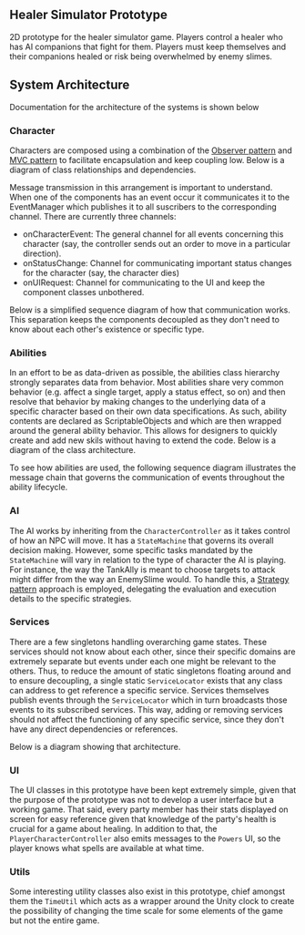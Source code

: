 ## Healer Simulator Prototype

2D prototype for the healer simulator game. Players control a healer who has AI companions that fight for them. Players must keep themselves and their companions healed or risk being overwhelmed by enemy slimes.

## System Architecture

Documentation for the architecture of the systems is shown below

### Character 

Characters are composed using a combination of the [Observer pattern](https://refactoring.guru/design-patterns/observer) and [MVC pattern](https://en.wikipedia.org/wiki/Model%E2%80%93view%E2%80%93controller) to facilitate encapsulation and keep coupling low. Below is a diagram of class relationships and dependencies.

Message transmission in this arrangement is important to understand. When one of the components has an event occur it communicates it to the EventManager which publishes it to all suscribers to the corresponding channel. There are currently three channels:
- onCharacterEvent: The general channel for all events concerning this character (say, the controller sends out an order to move in a particular direction).
- onStatusChange: Channel for communicating important status changes for the character (say, the character dies)
- onUIRequest: Channel for communicating to the UI and keep the component classes unbothered.

Below is a simplified sequence diagram of how that communication works. This separation keeps the components decoupled as they don't need to know about each other's existence or specific type.

### Abilities

In an effort to be as data-driven as possible, the abilities class hierarchy strongly separates data from behavior. Most abilities share very common behavior (e.g. affect a single target, apply a status effect, so on) and then resolve that behavior by making changes to the underlying data of a specific character based on their own data specifications. As such, ability contents are declared as ScriptableObjects and which are then wrapped around the general ability behavior. This allows for designers to quickly create and add new skils without having to extend the code. Below is a diagram of the class architecture.


To see how abilities are used, the following sequence diagram illustrates the message chain that governs the communication of events throughout the ability lifecycle.

### AI

The AI works by inheriting from the `CharacterController` as it takes control of how an NPC will move. It has a `StateMachine` that governs its overall decision making. However, some specific tasks mandated by the `StateMachine` will vary in relation to the type of character the AI is playing. For instance, the way the TankAlly is meant to choose targets to attack might differ from the way an EnemySlime would. To handle this, a [Strategy pattern](https://refactoring.guru/design-patterns/strategy) approach is employed, delegating the evaluation and execution details to the specific strategies. 

### Services

There are a few singletons handling overarching game states. These services should not know about each other, since their specific domains are extremely separate but events under each one might be relevant to the others. Thus, to reduce the amount of static singletons floating around and to ensure decoupling, a single static `ServiceLocator` exists that any class can address to get reference a specific service. Services themselves publish events through the `ServiceLocator` which in turn broadcasts those events to its subscribed services. This way, adding or removing services should not affect the functioning of any specific service, since they don't have any direct dependencies or references.

Below is a diagram showing that architecture.

### UI

The UI classes in this prototype have been kept extremely simple, given that the purpose of the prototype was not to develop a user interface but a working game. That said, every party member has their stats displayed on screen for easy reference given that knowledge of the party's health is crucial for a game about healing. In addition to that, the `PlayerCharacterController` also emits messages to the `Powers` UI, so the player knows what spells are available at what time.

### Utils

Some interesting utility classes also exist in this prototype, chief amongst them the `TimeUtil` which acts as a wrapper around the Unity clock to create the possibility of changing the time scale for some elements of the game but not the entire game.